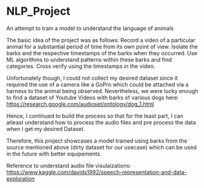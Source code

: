 # NLP_Project
An attempt to train a model to understand the language of animals

The basic idea of the project was as follows:
  Record a video of a particular animal for a substantial period of time from its own point of view.
  Isolate the barks and the respective timestamps of the barks when they occurred.
  Use ML algorithms to understand patterns within these barks and find categories.
  Cross verify using the timestamps in the video.
  
Unfortunately though, I could not collect my desired dataset since it required the use of a camera like a GoPro which could be attached via a harness to the animal being observed.
Nevertheless, we were lucky enough to find a dataset of Youtube Videos with barks of various dogs here: https://research.google.com/audioset/ontology/dog_1.html

Hence, I continued to build the process so that for the least part, I can atleast understand how to process the audio files and pre process the data when I get my desired Dataset.

Therefore, this project showcases a model trained using barks from the source mentioned above (dirty dataset for our usecase) which can be used in the future with better equipements.

Reference to understand audio file visulaizations: https://www.kaggle.com/davids1992/speech-representation-and-data-exploration
